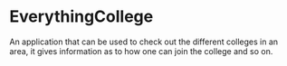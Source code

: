 # EverythingCollege

An application that can be used to check out the different colleges in an area, it gives information as to how one can join the college and so on.
